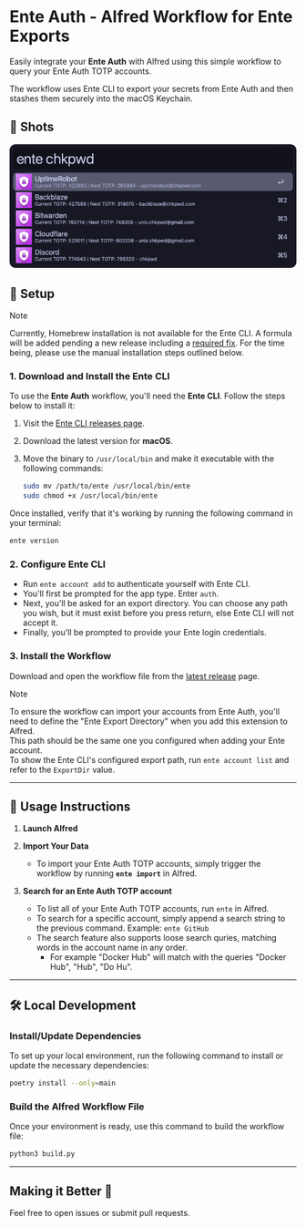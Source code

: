 # Ente Auth - Alfred Workflow for Ente Exports

Easily integrate your **Ente Auth** with Alfred using this simple workflow to query your Ente Auth TOTP accounts.

The workflow uses Ente CLI to export your secrets from Ente Auth and then stashes them securely into the macOS Keychain.

## 📸 Shots
![image1](./metadata/image.png)

## 🚀 Setup

> [!NOTE]
> Currently, Homebrew installation is not available for the Ente CLI. A formula will be added pending a new release including a [required fix](https://github.com/ente-io/ente/pull/4028). For the time being, please use the manual installation steps outlined below.

### 1. Download and Install the Ente CLI

To use the **Ente Auth** workflow, you'll need the **Ente CLI**. Follow the steps below to install it:

1. Visit the [Ente CLI releases page](https://github.com/ente-io/ente/releases?q=tag%3Acli-v0).
2. Download the latest version for **macOS**.
3. Move the binary to `/usr/local/bin` and make it executable with the following commands:

   ```bash
   sudo mv /path/to/ente /usr/local/bin/ente
   sudo chmod +x /usr/local/bin/ente
   ```

Once installed, verify that it's working by running the following command in your terminal:

```bash
ente version
```

### 2. Configure Ente CLI

- Run `ente account add` to authenticate yourself with Ente CLI.
- You'll first be prompted for the app type. Enter `auth`.
- Next, you'll be asked for an export directory. You can choose any path you wish, but it must exist before you press return, else Ente CLI will not accept it.
- Finally, you'll be prompted to provide your Ente login credentials.

### 3. Install the Workflow

Download and open the workflow file from the [latest release](https://github.com/chkpwd/alfred-ente-auth/releases/latest) page.

> [!NOTE]
> To ensure the workflow can import your accounts from Ente Auth, you'll need to define the "Ente Export Directory" when you add this extension to Alfred.  
> This path should be the same one you configured when adding your Ente account.  
> To show the Ente CLI's configured export path, run `ente account list` and refer to the `ExportDir` value.

---

## 📖 Usage Instructions

1. **Launch Alfred**

2. **Import Your Data**
   - To import your Ente Auth TOTP accounts, simply trigger the workflow by running **`ente import`** in Alfred.

3. **Search for an Ente Auth TOTP account**
   - To list all of your Ente Auth TOTP accounts, run `ente` in Alfred.
   - To search for a specific account, simply append a search string to the previous command.
     Example: `ente GitHub`
   - The search feature also supports loose search quries, matching words in the account name in any order.
      - For example "Docker Hub" will match with the queries "Docker Hub", "Hub", "Do Hu".

---

## 🛠 Local Development

### Install/Update Dependencies
To set up your local environment, run the following command to install or update the necessary dependencies:

```bash
poetry install --only=main
```

### Build the Alfred Workflow File
Once your environment is ready, use this command to build the workflow file:

```bash
python3 build.py
```

---

## Making it Better 🤝

Feel free to open issues or submit pull requests.
